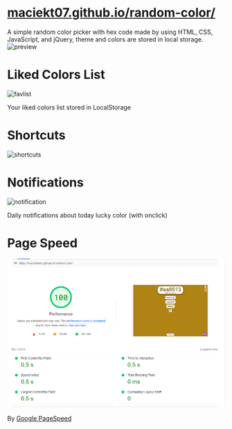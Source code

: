 # [maciekt07.github.io/random-color/](https://maciekt07.github.io/random-color/)
A simple random color picker with hex code made by using HTML, CSS, JavaScript, and jQuery,
theme and colors are stored in local storage.
![preview](https://raw.githubusercontent.com/maciekkoks/random-colors/main/img/preview1.png)
# Liked Colors List
![favlist](https://raw.githubusercontent.com/maciekt07/random-color/main/img/favslist.png)

Your liked colors list stored in LocalStorage



# Shortcuts
![shortcuts](https://raw.githubusercontent.com/maciekkoks/random-colors/main/img/shortcuts.png)

# Notifications
![notification](https://raw.githubusercontent.com/maciekt07/random-color/main/img/notification.png)

Daily notifications about today lucky color (with onclick)
# Page Speed
![pagespeed](https://raw.githubusercontent.com/maciekkoks/random-color/main/img/pagespeed.png)

By [Google PageSpeed](https://pagespeed.web.dev)
